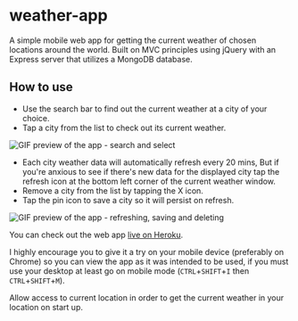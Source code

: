 # weather-app
A simple mobile web app for getting the current weather of chosen locations around the world. Built on MVC principles using jQuery with an Express server that utilizes a MongoDB database.

## How to use
- Use the search bar to find out the current weather at a city of your choice.
- Tap a city from the list to check out its current weather.

![GIF preview of the app - search and select](https://media.giphy.com/media/gfeZx7KDvJ9ER1rpjA/giphy.gif)

- Each city weather data will automatically refresh every 20 mins, But if you're anxious to see if there's new data for the displayed city tap the refresh icon at the bottom left corner of the current weather window.
- Remove a city from the list by tapping the X icon.
- Tap the pin icon to save a city so it will persist on refresh.

![GIF preview of the app - refreshing, saving and deleting](https://media.giphy.com/media/WUxFN1I1wcTAYEld7O/giphy.gif)

You can check out the web app [live on Heroku](https://how-is-the-weather.herokuapp.com/).

I highly encourage you to give it a try on your mobile device (preferably on Chrome) so you can view the app as it was intended to be used, if you must use your desktop at least go on mobile mode (`CTRL`+`SHIFT`+`I` then `CTRL`+`SHIFT`+`M`).

Allow access to current location in order to get the current weather in your location on start up.
